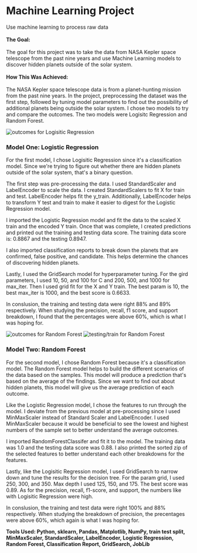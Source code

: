 <h1>Machine Learning Project</h1>
Use machine learning to process raw data
<br></br>
<strong>The Goal:</strong> 
<br></br>
The goal for this project was to take the data from NASA Kepler space telescope from the past nine years and use Machine Learning models to discover hidden planets outside of the solar system. 
<br></br>
<strong>How This Was Achieved:</strong> 
<br></br>
The NASA Kepler space telescope data is from a planet-hunting mission from the past nine years. In the project, preprocessing the dataset was the first step, followed by tuning model parameters to find out the possibility of additional planets being outside the solar system. I chose two models to try and compare the outcomes. The two models were Logisitc Regression and Random Forest.  

![outcomes for Logisitic Regression](https://github.com/EmmaLimoli/machine-learning-challenge/blob/main/Instructions/completed_images/Screen%20Shot%202020-11-11%20at%202.03.55%20PM.png)

<h3>Model One: Logistic Regression</h3>
For the first model, I chose Logisitic Regression since it's a classification model. Since we're trying to figure out whether there are hidden planets outside of the solar system, that's a binary question.

The first step was pre-processing the data. I used StandardScaler and LabelEncoder to scale the data. I created StandardScalers to fit X for train and test. LabelEncoder helps fit the y_train. Additionally, LabelEncoder helps to transform Y test and train to make it easier to digest for the Logistic Regression model. 

I imported the Logistic Regression model and fit the data to the scaled X train and the encoded Y train. Once that was complete, I created predictions and printed out the training and testing data score. The training data score is: 0.8867 and the testing 0.8947. 

I also imported classification reports to break down the planets that are confirmed, false positive, and candidate. This helps determine the chances of discovering hidden planets. 

Lastly, I used the GridSearch model for hyperparameter tuning. For the gird parameters, I used 10, 50, and 100 for C and 200, 500, and 1000 for max_iter. Then I used grid fit for the X and Y train. The best param is 10, the best max_iter is 1000, and the best score is 0.6633.

In conslusion, the training and testing data were right 88% and 89% respectively. When studying the precision, recall, f1 score, and support breakdown, I found that the percentages were above 60%, which is what I was hoping for. 

![outcomes for Random Forest](https://github.com/EmmaLimoli/machine-learning-challenge/blob/main/Instructions/completed_images/Screen%20Shot%202020-11-11%20at%202.07.41%20PM.png)
![testing/train for Random Forest](https://github.com/EmmaLimoli/machine-learning-challenge/blob/main/Instructions/completed_images/Screen%20Shot%202020-11-11%20at%202.09.36%20PM.png)

<h3>Model Two: Random Forest</h3>
For the second model, I chose Random Forest because it's a classification model. The Random Forest model helps to build the different scenarios of the data based on the samples. This model will produce a prediction that's based on the average of the findings. Since we want to find out about hidden planets, this model will give us the average prediction of each outcome. 

Like the Logistic Regression model, I chose the features to run through the model. I deviate from the previous model at pre-processing since I used MinMaxScaler instead of Standard Scaler and LabelEncoder. I used MinMaxScaler because it would be beneficial to see the lowest and highest numbers of the sample set to better understand the average outcomes.

I imported RandomForestClassifer and fit it to the model. The training data was 1.0 and the testing data score was 0.88. I also printed the sorted zip of the selected features to better understand each other breakdowns for the features.

Lastly, like the Logisitic Regression model, I used GridSearch to narrow down and tune the results for the decision tree. For the param grid, I used 250, 300, and 350. Max depth I used 125, 150, and 175. The best score was 0.89. As for the precision, recall, f1-score, and support, the numbers like with Logisitic Regression were high. 

In conslusion, the training and test data were right 100% and 88% respectively. When studying the breakdown of precision, the precentages were above 60%, which again is what I was hoping for.  

<strong>Tools Used: Python, sklearn, Pandas, Matplotlib, NumPy, train test split, MinMaxScaler, StandardScaler, LabelEncoder, Logistic Regression, Random Forest, Classification Report, GridSearch, JobLib</strong> 


